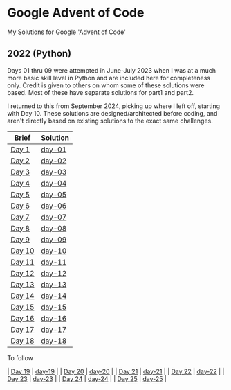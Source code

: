 # Google Advent of Code

My Solutions for Google 'Advent of Code'

## 2022 (Python)

Days 01 thru 09 were attempted in June-July 2023 when I was at a much more basic skill level in Python and are included here for completeness only. Credit is given to others on whom some of these solutions were based. Most of these have separate solutions for part1 and part2.

I returned to this from September 2024, picking up where I left off, starting with Day 10. These solutions are designed/architected before coding, and aren't directly based on existing solutions to the exact same challenges. 

| Brief | Solution | 
| ----- | --------- |
| [Day 1](https://adventofcode.com/2022/day/1)   | [day-01](./2022/day-01) |
| [Day 2](https://adventofcode.com/2022/day/2)   | [day-02](./2022/day-02) | 
| [Day 3](https://adventofcode.com/2022/day/3)   | [day-03](./2022/day-03) | 
| [Day 4](https://adventofcode.com/2022/day/4)   | [day-04](./2022/day-04) | 
| [Day 5](https://adventofcode.com/2022/day/5)   | [day-05](./2022/day-05) | 
| [Day 6](https://adventofcode.com/2022/day/6)   | [day-06](./2022/day-06) | 
| [Day 7](https://adventofcode.com/2022/day/7)   | [day-07](./2022/day-07) | 
| [Day 8](https://adventofcode.com/2022/day/8)   | [day-08](./2022/day-08) | 
| [Day 9](https://adventofcode.com/2022/day/9)   | [day-09](./2022/day-09) | 
| [Day 10](https://adventofcode.com/2022/day/10) | [day-10](./2022/day-10) |
| [Day 11](https://adventofcode.com/2022/day/11) | [day-11](./2022/day-11) |
| [Day 12](https://adventofcode.com/2022/day/12) | [day-12](./2022/day-12) |
| [Day 13](https://adventofcode.com/2022/day/13) | [day-13](./2022/day-13) |
| [Day 14](https://adventofcode.com/2022/day/14) | [day-14](./2022/day-14) |
| [Day 15](https://adventofcode.com/2022/day/15) | [day-15](./2022/day-15) |
| [Day 16](https://adventofcode.com/2022/day/16) | [day-16](./2022/day-16) |
| [Day 17](https://adventofcode.com/2022/day/17) | [day-17](./2022/day-17) |
| [Day 18](https://adventofcode.com/2022/day/18) | [day-18](./2022/day-18) |

To follow

| [Day 19](https://adventofcode.com/2022/day/19) | [day-19](./2022/day-19) |
| [Day 20](https://adventofcode.com/2022/day/20) | [day-20](./2022/day-20) |
| [Day 21](https://adventofcode.com/2022/day/21) | [day-21](./2022/day-21) |
| [Day 22](https://adventofcode.com/2022/day/22) | [day-22](./2022/day-22) |
| [Day 23](https://adventofcode.com/2022/day/23) | [day-23](./2022/day-23) |
| [Day 24](https://adventofcode.com/2022/day/24) | [day-24](./2022/day-24) |
| [Day 25](https://adventofcode.com/2022/day/25) | [day-25](./2022/day-25) |
